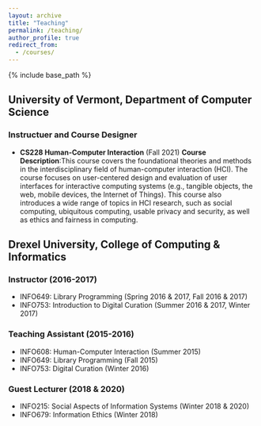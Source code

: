```yaml
---
layout: archive
title: "Teaching"
permalink: /teaching/
author_profile: true
redirect_from:
  - /courses/
---
```


{% include base_path %}

## University of Vermont, Department of Computer Science

### Instructuer and Course Designer
- **CS228 Human-Computer Interaction** (Fall 2021)
**Course Description**:This course covers the foundational theories and methods in the interdisciplinary field of human-computer interaction (HCI). The course focuses on user-centered design and evaluation of user interfaces for interactive computing systems (e.g., tangible objects, the web, mobile devices, the Internet of Things). This course also introduces a wide range of topics in HCI research, such as social computing, ubiquitous computing, usable privacy and security, as well as ethics and fairness in computing.

## Drexel University, College of Computing & Informatics
### Instructor (2016-2017)
- INFO649: Library Programming (Spring 2016 & 2017, Fall 2016 & 2017)
- INFO753: Introduction to Digital Curation (Summer 2016 & 2017, Winter 2017)

### Teaching Assistant (2015-2016)
- INFO608: Human-Computer Interaction (Summer 2015)
- INFO649: Library Programming (Fall 2015)
- INFO753: Digital Curation (Winter 2016)

### Guest Lecturer (2018 & 2020)
- INFO215: Social Aspects of Information Systems (Winter 2018 & 2020)
- INFO679: Information Ethics (Winter 2018)
